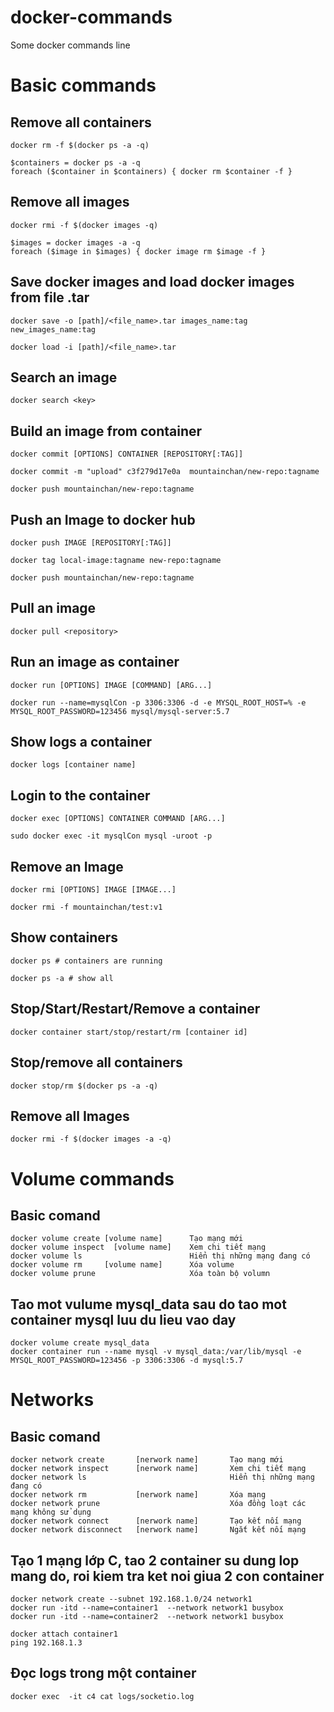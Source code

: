 # docker-commands
Some docker commands line 

# Basic commands

## Remove all containers
```
docker rm -f $(docker ps -a -q)
```

```
$containers = docker ps -a -q
foreach ($container in $containers) { docker rm $container -f }
```

## Remove all images
```
docker rmi -f $(docker images -q)
```

```
$images = docker images -a -q
foreach ($image in $images) { docker image rm $image -f }
```

## Save docker images and load docker images from file .tar
```
docker save -o [path]/<file_name>.tar images_name:tag new_images_name:tag

docker load -i [path]/<file_name>.tar
```

## Search an image 
```
docker search <key>
```

## Build an image from container
```
docker commit [OPTIONS] CONTAINER [REPOSITORY[:TAG]]

docker commit -m "upload" c3f279d17e0a  mountainchan/new-repo:tagname

docker push mountainchan/new-repo:tagname
```

## Push an Image to docker hub
```
docker push IMAGE [REPOSITORY[:TAG]]

docker tag local-image:tagname new-repo:tagname

docker push mountainchan/new-repo:tagname
```

## Pull an image
```
docker pull <repository>
```

## Run an image as container
```
docker run [OPTIONS] IMAGE [COMMAND] [ARG...]

docker run --name=mysqlCon -p 3306:3306 -d -e MYSQL_ROOT_HOST=% -e MYSQL_ROOT_PASSWORD=123456 mysql/mysql-server:5.7
```

## Show logs a container
```
docker logs [container name]
```

## Login to the container
```
docker exec [OPTIONS] CONTAINER COMMAND [ARG...]

sudo docker exec -it mysqlCon mysql -uroot -p
```

## Remove an Image
```
docker rmi [OPTIONS] IMAGE [IMAGE...]

docker rmi -f mountainchan/test:v1
```

## Show containers
```
docker ps # containers are running

docker ps -a # show all
```

## Stop/Start/Restart/Remove a container
```
docker container start/stop/restart/rm [container id]
```

## Stop/remove all containers
```
docker stop/rm $(docker ps -a -q)
```

## Remove all Images
```
docker rmi -f $(docker images -a -q)
```

#  Volume commands

## Basic comand
```
docker volume create [volume name]      Tạo mạng mới
docker volume inspect  [volume name]    Xem chi tiết mạng
docker volume ls                        Hiển thị những mạng đang có
docker volume rm     [volume name]      Xóa volume
docker volume prune                     Xóa toàn bộ volumn
```

## Tao mot vulume mysql_data sau do tao mot container mysql luu du lieu vao day
```
docker volume create mysql_data
docker container run --name mysql -v mysql_data:/var/lib/mysql -e MYSQL_ROOT_PASSWORD=123456 -p 3306:3306 -d mysql:5.7
```

#  Networks

## Basic comand
```
docker network create       [nerwork name]       Tạo mạng mới
docker network inspect      [nerwork name]       Xem chi tiết mạng
docker network ls                                Hiển thị những mạng đang có
docker network rm           [nerwork name]       Xóa mạng
docker network prune                             Xóa đồng loạt các mạng không sử dụng
docker network connect      [nerwork name]       Tạo kết nối mạng
docker network disconnect   [nerwork name]       Ngắt kết nối mạng
```

## Tạo 1 mạng lớp C, tao 2 container su dung lop mang do, roi kiem tra ket noi giua 2 con container
```
docker network create --subnet 192.168.1.0/24 network1
docker run -itd --name=container1  --network network1 busybox
docker run -itd --name=container2  --network network1 busybox

docker attach container1
ping 192.168.1.3
```

## Đọc logs trong một container
```
docker exec  -it c4 cat logs/socketio.log
```


